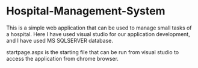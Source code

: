 # Hospital-Management-System
This is a simple web application that can be used to manage small tasks of a hospital.
Here I have used visual studio for our application development, and I have used MS SQLSERVER database.

startpage.aspx is the starting file that can be run from visual studio to access the application from chrome browser.
